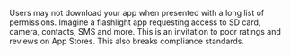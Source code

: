 
Users may not download your app when presented with a long list of
permissions. Imagine a flashlight app requesting access to SD card,
camera, contacts, SMS and more. This is an invitation to poor ratings
and reviews on App Stores. This also breaks compliance standards.
